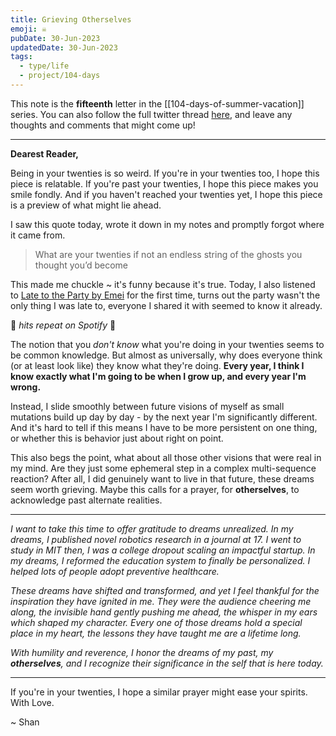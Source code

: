 ```yaml
---
title: Grieving Otherselves
emoji: ☠
pubDate: 30-Jun-2023
updatedDate: 30-Jun-2023
tags:
  - type/life
  - project/104-days
---
```


This note is the **fifteenth** letter in the [[104-days-of-summer-vacation]] series. You can also follow the full twitter thread [here](https://twitter.com/solderneer/status/1668911213810716672), and leave any thoughts and comments that might come up!

---

**Dearest Reader,**

Being in your twenties is so weird. If you're in your twenties too, I hope this piece is relatable. If you're past your twenties, I hope this piece makes you smile fondly. And if you haven't reached your twenties yet, I hope this piece is a preview of what might lie ahead.

I saw this quote today, wrote it down in my notes and promptly forgot where it came from.

>What are your twenties if not an endless string of the ghosts you thought you’d become

This made me chuckle ~ it's funny because it's true. Today, I also listened to [Late to the Party by Emei](https://open.spotify.com/track/2eQsKNvDuggHAaiGRSd64S?si=6ec02f1f81bf4bb3) for the first time, turns out the party wasn't the only thing I was late to, everyone I shared it with seemed to know it already. 

🎵 *hits repeat on Spotify* 🎵

The notion that you _don't know_ what you're doing in your twenties seems to be common knowledge. But almost as universally, why does everyone think (or at least look like) they know what they're doing. **Every year, I think I know exactly what I'm going to be when I grow up, and every year I'm wrong.**

Instead, I slide smoothly between future visions of myself as small mutations build up day by day - by the next year I'm significantly different. And it's hard to tell if this means I have to be more persistent on one thing, or whether this is behavior just about right on point.

This also begs the point, what about all those other visions that were real in my mind. Are they just some ephemeral step in a complex multi-sequence reaction? After all, I did genuinely want to live in that future, these dreams seem worth grieving. Maybe this calls for a prayer, for **otherselves**, to acknowledge past alternate realities.

---

_I want to take this time to offer gratitude to dreams unrealized. In my dreams, I published novel robotics research in a journal at 17. I went to study in MIT then, I was a college dropout scaling an impactful startup. In my dreams, I reformed the education system to finally be personalized. I helped lots of people adopt preventive healthcare._

_These dreams have shifted and transformed, and yet I feel thankful for the inspiration they have ignited in me. They were the audience cheering me along, the invisible hand gently pushing me ahead, the whisper in my ears which shaped my character. Every one of those dreams hold a special place in my heart, the lessons they have taught me are a lifetime long._

_With humility and reverence, I honor the dreams of my past, my **otherselves**, and I recognize their significance in the self that is here today._

---

If you're in your twenties, I hope a similar prayer might ease your spirits. With Love.

~ Shan





